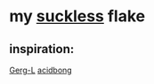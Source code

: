 # my [suckless](https://suckless.org/) flake

## inspiration:
[Gerg-L](https://github.com/Gerg-L/suckless) 
[acidbong](https://git.sr.ht/~acidbong/dwmblocks)

